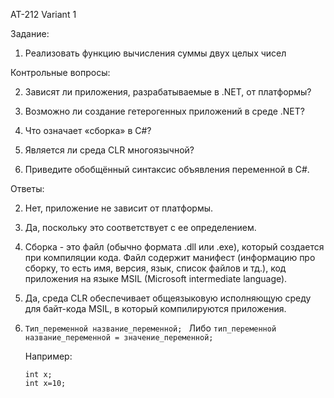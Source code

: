AT-212
Variant 1

Задание:
1. Реализовать функцию вычисления суммы двух целых чисел


Контрольные вопросы:

2. Зависят ли приложения, разрабатываемые в .NET, от платформы?

3. Возможно ли создание гетерогенных приложений в среде .NET?

4. Что означает «сборка» в C#?

5. Является ли среда CLR многоязычной?

6. Приведите обобщённый синтаксис объявления переменной в C#.


Ответы:

2. Нет, приложение не зависит от платформы.

3. Да, поскольку это соответствует с ее определением.

4. Сборка - это файл (обычно формата .dll или .exe), который создается при компиляции кода. 
   Файл содержит манифест (информацию про сборку, то есть имя, версия, язык, список файлов и тд.), код приложения на языке MSIL (Microsoft intermediate language).

5. Да, среда CLR обеспечивает общеязыковую исполняющую среду для байт-кода MSIL, в который компилируются приложения.

6. ```Тип_переменной название_переменной; ```
                Либо 
   ```тип_переменной название_переменной = значение_переменной;```

   Например:
   ```
   int x;
   int x=10;
   ```
